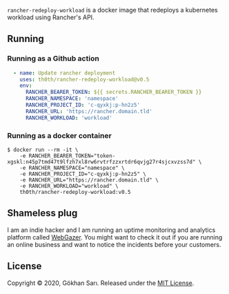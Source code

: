 `rancher-redeploy-workload` is a docker image that redeploys a kubernetes workload using Rancher's API.

## Running 

### Running as a Github action

```yaml
  - name: Update rancher deployment
    uses: th0th/rancher-redeploy-workload@v0.5
    env:
      RANCHER_BEARER_TOKEN: ${{ secrets.RANCHER_BEARER_TOKEN }}
      RANCHER_NAMESPACE: 'namespace'
      RANCHER_PROJECT_ID: 'c-qyxkj:p-hn2z5'
      RANCHER_URL: 'https://rancher.domain.tld'
      RANCHER_WORKLOAD: 'workload'
```

### Running as a docker container

```shell script
$ docker run --rm -it \
    -e RANCHER_BEARER_TOKEN="token-xgskl:n45p7tmd47t9lfzh7xl8rw6rvtrfzzxrtdr6qvjg27r4sjcxvzss7d" \
    -e RANCHER_NAMESPACE="namespace" \
    -e RANCHER_PROJECT_ID="c-qyxkj:p-hn2z5" \
    -e RANCHER_URL="https://rancher.domain.tld" \
    -e RANCHER_WORKLOAD="workload" \
    th0th/rancher-redeploy-workload:v0.5
```

## Shameless plug

I am an indie hacker and I am running an uptime monitoring  and analytics platform called [WebGazer](https://www.webgazer.io). You might want to check it out if you are running an online business and want to notice the incidents before your customers.

## License

Copyright © 2020, Gökhan Sarı. Released under the [MIT License](LICENSE).
